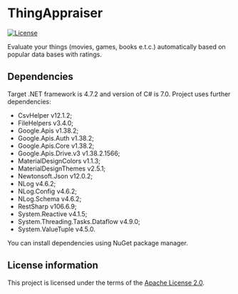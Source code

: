 # ThingAppraiser

[![License](https://img.shields.io/hexpm/l/plug.svg)](https://github.com/Vasar007/TIMLE/blob/master/LICENSE)

Evaluate your things (movies, games, books e.t.c.) automatically based on popular data bases with ratings.

## Dependencies

Target .NET framework is 4.7.2 and version of C# is 7.0.
Project uses further dependencies:

- CsvHelper v12.1.2;
- FileHelpers v3.4.0;
- Google.Apis v1.38.2;
- Google.Apis.Auth v1.38.2;
- Google.Apis.Core v1.38.2;
- Google.Apis.Drive.v3 v1.38.2.1566;
- MaterialDesignColors v1.1.3;
- MaterialDesignThemes v2.5.1;
- Newtonsoft.Json v12.0.2;
- NLog v4.6.2;
- NLog.Config v4.6.2;
- NLog.Schema v4.6.2;
- RestSharp v106.6.9;
- System.Reactive v4.1.5;
- System.Threading.Tasks.Dataflow v4.9.0;
- System.ValueTuple v4.5.0.

You can install dependencies using NuGet package manager.

## License information

This project is licensed under the terms of the [Apache License 2.0](LICENSE).
